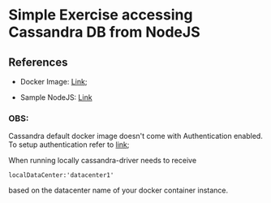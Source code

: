 # Simple Exercise accessing Cassandra DB from NodeJS

## References

* Docker Image: [Link](https://hub.docker.com/_/cassandra/);

* Sample NodeJS: [Link](https://www.instaclustr.com/support/documentation/cassandra/using-cassandra/connect-to-cassandra-with-node-js/)

### OBS:

Cassandra default docker image doesn't come with Authentication enabled. To setup authentication refer to [link](https://hopding.com/cassandra-authentication-in-docker-container);

When running locally cassandra-driver needs to receive 

``` localDataCenter:'datacenter1' ```

based on the datacenter name of your docker container instance.
